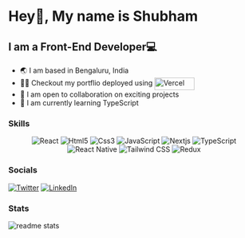 Hey👋, My name is Shubham
=======================
## I am a Front-End Developer💻
* 🌏 I am based in Bengaluru, India
* 🧑‍💻 Checkout my portflio deployed using <a target="_blank" rel="noreferrer" href='https://shubhamprakashdev.vercel.app'><img align='center' width="80" height="25" src='https://img.shields.io/badge/Vercel-000000?style=for-the-badge&logo=vercel&logoColor=white' alt='Vercel'/></a>
* 🤝 I am open to collaboration on exciting projects
* 📖 I am currently learning TypeScript

### Skills
<p align='center'>
<img src='https://img.shields.io/badge/React-20232A?style=for-the-badge&logo=react&logoColor=61DAFB' alt='React'/>
<img src='https://img.shields.io/badge/HTML5-E34F26?style=for-the-badge&logo=html5&logoColor=white'alt='Html5'/>
<img src='https://img.shields.io/badge/CSS3-1572B6?style=for-the-badge&logo=css3&logoColor=white' alt='Css3'/>
<img src='https://img.shields.io/badge/JavaScript-F7DF1E?style=for-the-badge&logo=JavaScript&logoColor=white' alt='JavaScript'/>
<img src='https://img.shields.io/badge/Next.js-000?logo=nextdotjs&logoColor=fff&style=for-the-badge' alt='Nextjs'/>
<img src='https://img.shields.io/badge/TypeScript-007ACC?style=for-the-badge&logo=typescript&logoColor=white' alt='TypeScript'/>
<img src='https://img.shields.io/badge/React_Native-20232A?style=for-the-badge&logo=react&logoColor=61DAFB' alt='React Native'/>
<img src='https://img.shields.io/badge/Tailwind_CSS-38B2AC?style=for-the-badge&logo=tailwind-css&logoColor=white' alt='Tailwind CSS'/>
<img src='https://img.shields.io/badge/Redux-593D88?style=for-the-badge&logo=redux&logoColor=white' alt='Redux'/>
</p>

### Socials
<p align='left'> 
<a target="_blank" rel="noreferrer" href='https://twitter.com/Shub4am'><img src='https://img.shields.io/badge/Twitter-1DA1F2?style=for-the-badge&logo=twitter&logoColor=white' alt='Twitter'/></a>
<a target="_blank" rel="noreferrer" href='https://www.linkedin.com/in/shub4am'><img src='https://img.shields.io/badge/LinkedIn-0077B5?style=for-the-badge&logo=linkedin&logoColor=white' alt='LinkedIn'/></a>
</p>

### Stats
<p align='left'> 

<img src='https://github-readme-stats.vercel.app/api?username=shub4am&theme=white' alt='readme stats'/>
</p>
